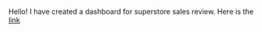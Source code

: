 Hello! I have created a dashboard for superstore sales review. Here is the [link](https://public.tableau.com/views/Sales_16487411360790/Dashboard1?:language=en-US&publish=yes&:display_count=n&:origin=viz_share_link)
